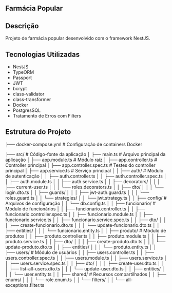 ## Farmácia Popular

## Descrição

Projeto de farmácia popular desenvolvido com o framework NestJS.

## Tecnologias Utilizadas

- NestJS
- TypeORM
- Passport
- JWT
- bcrypt
- class-validator
- class-transformer
- Docker
- PostgresSQL
- Tratamento de Erros com Filters

## Estrutura do Projeto

├── docker-compose.yml # Configuração de containers Docker

├── src/ # Código-fonte da aplicação
│ ├── main.ts # Arquivo principal da aplicação
│ ├── app.module.ts # Módulo raiz
│ ├── app.controller.ts # Controller principal
│ ├── app.controller.spec.ts # Testes do controller principal
│ ├── app.service.ts # Serviço principal
│
│ ├── auth/ # Módulo de autenticação
│ │ ├── auth.controller.ts
│ │ ├── auth.controller.spec.ts
│ │ ├── auth.module.ts
│ │ ├── auth.service.ts
│ │ ├── decorators/
│ │ │ ├── current-user.ts
│ │ │ └── roles.decorators.ts
│ │ ├── dto/
│ │ │ └── login.dto.ts
│ │ ├── guards/
│ │ │ ├── jwt-auth.guard.ts
│ │ │ └── roles.guard.ts
│ │ └── strategies/
│ │ └── jwt.strategy.ts
│
│ ├── config/ # Arquivos de configuração
│ │ └── db.config.ts
│
│ ├── funcionario/ # Módulo de funcionários
│ │ ├── funcionario.controller.ts
│ │ ├── funcionario.controller.spec.ts
│ │ ├── funcionario.module.ts
│ │ ├── funcionario.service.ts
│ │ ├── funcionario.service.spec.ts
│ │ ├── dto/
│ │ │ ├── create-funcionario.dto.ts
│ │ │ └── update-funcionario.dto.ts
│ │ ├── entities/
│ │ │ └── funcionario.entity.ts
│
│ ├── produto/ # Módulo de produtos
│ │ ├── produto.controller.ts
│ │ ├── produto.module.ts
│ │ ├── produto.service.ts
│ │ ├── dto/
│ │ │ ├── create-produto.dto.ts
│ │ │ └── update-produto.dto.ts
│ │ ├── entities/
│ │ │ └── produto.entity.ts
│
│ ├── users/ # Módulo de usuários
│ │ ├── users.controller.ts
│ │ ├── users.controller.spec.ts
│ │ ├── users.module.ts
│ │ ├── users.service.ts
│ │ ├── users.service.spec.ts
│ │ ├── dto/
│ │ │ ├── create-user.dto.ts
│ │ │ ├── list-all-users.dto.ts
│ │ │ └── update-user.dto.ts
│ │ ├── entities/
│ │ │ └── user.entity.ts
│
│ ├── shared/ # Recursos compartilhados
│ │ ├── enums/
│ │ │ └── role.enum.ts
│ │ └── filters/
│ │ └── all-exceptions.filter.ts
